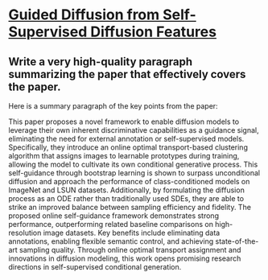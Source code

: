 # [Guided Diffusion from Self-Supervised Diffusion Features](https://arxiv.org/abs/2312.08825)

## Write a very high-quality paragraph summarizing the paper that effectively covers the paper.

 Here is a summary paragraph of the key points from the paper:

This paper proposes a novel framework to enable diffusion models to leverage their own inherent discriminative capabilities as a guidance signal, eliminating the need for external annotation or self-supervised models. Specifically, they introduce an online optimal transport-based clustering algorithm that assigns images to learnable prototypes during training, allowing the model to cultivate its own conditional generative process. This self-guidance through bootstrap learning is shown to surpass unconditional diffusion and approach the performance of class-conditioned models on ImageNet and LSUN datasets. Additionally, by formulating the diffusion process as an ODE rather than traditionally used SDEs, they are able to strike an improved balance between sampling efficiency and fidelity. The proposed online self-guidance framework demonstrates strong performance, outperforming related baseline comparisons on high-resolution image datasets. Key benefits include eliminating data annotations, enabling flexible semantic control, and achieving state-of-the-art sampling quality. Through online optimal transport assignment and innovations in diffusion modeling, this work opens promising research directions in self-supervised conditional generation.
